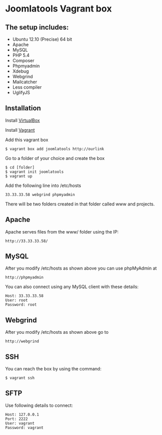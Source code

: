 Joomlatools Vagrant box
=======================

The setup includes:
-------------------
* Ubuntu 12.10 (Precise) 64 bit
* Apache
* MySQL
* PHP 5.4 
* Composer
* Phpmyadmin
* Xdebug
* Webgrind
* Mailcatcher
* Less compiler
* UglifyJS

Installation
------------

Install [VirtualBox](http://www.virtualbox.org/)

Install [Vagrant](http://downloads.vagrantup.com/)

Add this vagrant box

    $ vagrant box add joomlatools http://ourlink

Go to a folder of your choice and create the box

    $ cd [folder]
    $ vagrant init joomlatools
    $ vagrant up

Add the following line into /etc/hosts

    33.33.33.58 webgrind phpmyadmin

There will be two folders created in that folder called www and projects.

Apache
------

Apache serves files from the www/ folder using the IP:

    http://33.33.33.58/

MySQL
-----

After you modify /etc/hosts as shown above you can use phpMyAdmin at

    http://phpmyadmin

You can also connect using any MySQL client with these details:

    Host: 33.33.33.58
    User: root
    Password: root

Webgrind
--------

After you modify /etc/hosts as shown above go to

    http://webgrind


SSH
---
You can reach the box by using the command:

	$ vagrant ssh

SFTP
----

Use following details to connect:

    Host: 127.0.0.1
    Port: 2222
    User: vagrant
    Password: vagrant
